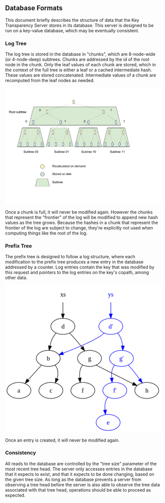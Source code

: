 Database Formats
----------------

This document briefly describes the structure of data that the Key Transparency Server
stores in its database. This server is designed to be run on a key-value database,
which may be eventually consistent.


### Log Tree

The log tree is stored in the database in "chunks", which are 8-node-wide (or
4-node-deep) subtrees. Chunks are addressed by the id of the root node in the
chunk. Only the leaf values of each chunk are stored, which in the context of
the full tree is either a leaf or a cached intermediate hash. These values are
stored concatenated. Intermediate values of a chunk are recomputed from the leaf
nodes as needed.

![Diagram of a Merkle Tree segmented into chunks for storage in the database.](StratumDepth3.png)

Once a chunk is full, it will never be modified again. However the chunks that
represent the "frontier" of the log will be modified to append new hash values
as the tree grows. Because the hashes in a chunk that represent the frontier of
the log are subject to change, they're explicitly not used when computing things
like the root of the log.

### Prefix Tree

The prefix tree is designed to follow a log structure, where each modification
to the prefix tree produces a new entry in the database addressed by a counter.
Log entries contain the key that was modified by this request and pointers to
the log entries on the key's copath, among other data.

![Diagram of a search tree implemented in a persistent way.](PersistentSearchTree.png)

Once an entry is created, it will never be modified again.

### Consistency

All reads to the database are controlled by the "tree size" parameter of the
most recent tree head. The server only accesses entries in the database that it
expects to exist, and that it expects to be done changing, based on the given
tree size. As long as the database prevents a server from observing a tree head
before the server is also able to observe the tree data associated with that
tree head, operations should be able to proceed as expected.
